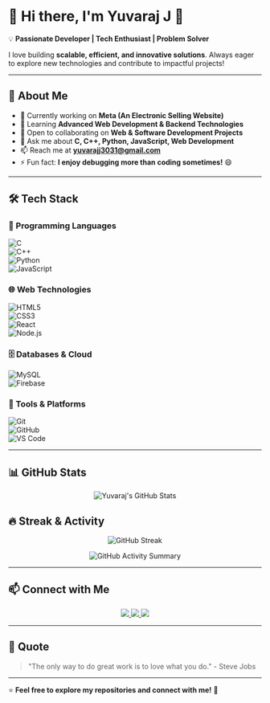 # 🚀 Hi there, I'm **Yuvaraj J** 👋  
💡 **Passionate Developer | Tech Enthusiast | Problem Solver**  

I love building **scalable, efficient, and innovative solutions**. Always eager to explore new technologies and contribute to impactful projects!  

---

## 🌟 About Me  
- 🔭 Currently working on **Meta (An Electronic Selling Website)**  
- 🌱 Learning **Advanced Web Development & Backend Technologies**  
- 👯 Open to collaborating on **Web & Software Development Projects**  
- 💬 Ask me about **C, C++, Python, JavaScript, Web Development**  
- 📫 Reach me at **[yuvarajj3031@gmail.com](mailto:yuvarajj3031@gmail.com)**  
- ⚡ Fun fact: **I enjoy debugging more than coding sometimes!** 😄  

---

## 🛠️ Tech Stack  
### 🚀 Programming Languages  
![C](https://img.shields.io/badge/-C-A8B9CC?logo=c&logoColor=white&style=for-the-badge)  
![C++](https://img.shields.io/badge/-C++-00599C?logo=c%2B%2B&logoColor=white&style=for-the-badge)  
![Python](https://img.shields.io/badge/-Python-3776AB?logo=python&logoColor=white&style=for-the-badge)  
![JavaScript](https://img.shields.io/badge/-JavaScript-F7DF1E?logo=javascript&logoColor=black&style=for-the-badge)  

### 🌐 Web Technologies  
![HTML5](https://img.shields.io/badge/-HTML5-E34F26?logo=html5&logoColor=white&style=for-the-badge)  
![CSS3](https://img.shields.io/badge/-CSS3-1572B6?logo=css3&logoColor=white&style=for-the-badge)  
![React](https://img.shields.io/badge/-React-61DAFB?logo=react&logoColor=black&style=for-the-badge)  
![Node.js](https://img.shields.io/badge/-Node.js-339933?logo=node.js&logoColor=white&style=for-the-badge)  

### 🗄️ Databases & Cloud  
![MySQL](https://img.shields.io/badge/-MySQL-4479A1?logo=mysql&logoColor=white&style=for-the-badge)  
![Firebase](https://img.shields.io/badge/-Firebase-FFCA28?logo=firebase&logoColor=black&style=for-the-badge)  

### 🔧 Tools & Platforms  
![Git](https://img.shields.io/badge/-Git-F05032?logo=git&logoColor=white&style=for-the-badge)  
![GitHub](https://img.shields.io/badge/-GitHub-181717?logo=github&logoColor=white&style=for-the-badge)  
![VS Code](https://img.shields.io/badge/-VS%20Code-007ACC?logo=visual-studio-code&logoColor=white&style=for-the-badge)  

---

## 📊 GitHub Stats  
<p align="center">
  <img src="https://github-readme-stats.vercel.app/api?username=Yuvaraj3031&show_icons=true&theme=dark" alt="Yuvaraj's GitHub Stats" />
</p>

## 🔥 Streak & Activity  
<p align="center">
  <img src="https://github-readme-streak-stats.herokuapp.com/?user=Yuvaraj3031&theme=dark" alt="GitHub Streak" />
</p>

<p align="center">
  <img src="https://github-profile-summary-cards.vercel.app/api/cards/profile-details?username=Yuvaraj3031&theme=github_dark" alt="GitHub Activity Summary" />
</p>

---

## 📫 Connect with Me  
<p align="center">
  <a href="https://www.linkedin.com/in/yuvarajj3031/">
    <img src="https://img.shields.io/badge/-LinkedIn-0077B5?logo=linkedin&logoColor=white&style=for-the-badge" />
  </a>
  <a href="mailto:yuvarajj3031@gmail.com">
    <img src="https://img.shields.io/badge/-Email-D14836?logo=gmail&logoColor=white&style=for-the-badge" />
  </a>
  <a href="https://github.com/Yuvaraj3031">
    <img src="https://img.shields.io/badge/-GitHub-181717?logo=github&logoColor=white&style=for-the-badge" />
  </a>
</p>

---

## 📝 Quote  
> "The only way to do great work is to love what you do." - Steve Jobs  

---

⭐ **Feel free to explore my repositories and connect with me!** 🚀
